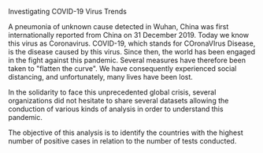 Investigating COVID-19 Virus Trends

A pneumonia of unknown cause detected in Wuhan, China was first internationally reported from China on 31 December 2019. Today we know this virus as Coronavirus. COVID-19, which stands for COronaVIrus Disease, is the disease caused by this virus. Since then, the world has been engaged in the fight against this pandemic. Several measures have therefore been taken to "flatten the curve". We have consequently experienced social distancing, and unfortunately, many lives have been lost.

In the solidarity to face this unprecedented global crisis, several organizations did not hesitate to share several datasets allowing the conduction of various kinds of analysis in order to understand this pandemic.

The objective of this analysis is to identify the countries with the highest number of positive cases in relation to the number of tests conducted.
